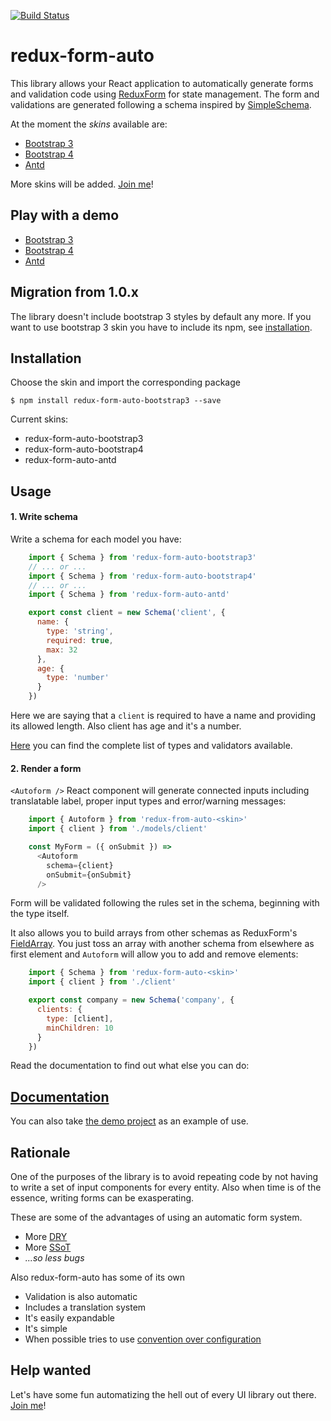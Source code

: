 [![Build Status](https://travis-ci.org/dgonz64/redux-form-auto.svg?branch=master)](https://travis-ci.org/dgonz64/redux-form-auto)

# redux-form-auto

This library allows your React application to automatically generate forms and validation code using [ReduxForm](https://github.com/erikras/redux-form/) for state management. The form and validations are generated following a schema inspired by [SimpleSchema](https://github.com/aldeed/simple-schema-js).

At the moment the *skins* available are:

* [Bootstrap 3](https://github.com/dgonz64/redux-form-auto-bootstrap3)
* [Bootstrap 4](https://github.com/dgonz64/redux-form-auto-bootstrap4)
* [Antd](https://github.com/dgonz64/redux-form-auto-antd)

More skins will be added. [Join me](#help-wanted)!

## Play with a demo

* [Bootstrap 3](https://dgonz64.github.io/redux-form-auto/demo.html)
* [Bootstrap 4](https://dgonz64.github.io/redux-form-auto-bootstrap4-demo/demo/)
* [Antd](https://dgonz64.github.io/redux-form-auto-antd/demo/)

## Migration from 1.0.x

The library doesn't include bootstrap 3 styles by default any more. If you want to use bootstrap 3 skin you have to include its npm, see [installation](#installation).

## Installation

Choose the skin and import the corresponding package

    $ npm install redux-form-auto-bootstrap3 --save

Current skins:

* redux-form-auto-bootstrap3
* redux-form-auto-bootstrap4
* redux-form-auto-antd

## Usage

#### 1. Write schema

Write a schema for each model you have:

```javascript
    import { Schema } from 'redux-form-auto-bootstrap3'
    // ... or ...
    import { Schema } from 'redux-form-auto-bootstrap4'
    // ... or ...
    import { Schema } from 'redux-form-auto-antd'

    export const client = new Schema('client', {
      name: {
        type: 'string',
        required: true,
        max: 32
      },
      age: {
        type: 'number'
      }
    })
```

Here we are saying that a `client` is required to have a name and providing its allowed length. Also client has age and it's a number.

[Here](https://dgonz64.github.io/redux-form-auto/guide.html) you can find the complete list of types and validators available.

#### 2. Render a form

`<Autoform />` React component will generate connected inputs including translatable label, proper input types and error/warning messages:

```javascript
    import { Autoform } from 'redux-from-auto-<skin>'
    import { client } from './models/client'

    const MyForm = ({ onSubmit }) =>
      <Autoform
        schema={client}
        onSubmit={onSubmit}
      />
```

Form will be validated following the rules set in the schema, beginning with the type itself.

It also allows you to build arrays from other schemas as ReduxForm's [FieldArray](https://redux-form.com/7.3.0/docs/api/fieldarray.md/). You just toss an array with another schema from elsewhere as first element and `Autoform` will allow you to add and remove elements:

```javascript
    import { Schema } from 'redux-form-auto-<skin>'
    import { client } from './client'

    export const company = new Schema('company', {
      clients: {
        type: [client],
        minChildren: 10
      }
    })
```

Read the documentation to find out what else you can do:

## [Documentation](https://dgonz64.github.io/redux-form-auto/)

You can also take [the demo project](https://github.com/dgonz64/redux-form-auto-bootstrap3-demo) as an example of use.

## Rationale

One of the purposes of the library is to avoid repeating code by not having to write a set of input components for every entity. Also when time is of the essence, writing forms can be exasperating.

These are some of the advantages of using an automatic form system.

* More [DRY](https://en.wikipedia.org/wiki/Don%27t_repeat_yourself)
* More [SSoT](https://en.wikipedia.org/wiki/Single_source_of_truth)
* *...so less bugs*

Also redux-form-auto has some of its own

* Validation is also automatic
* Includes a translation system
* It's easily expandable
* It's simple
* When possible tries to use [convention over configuration](https://en.wikipedia.org/wiki/Convention_over_configuration)

## Help wanted

Let's have some fun automatizing the hell out of every UI library out there. [Join me](https://github.com/dgonz64/redux-form-auto/blob/master/CONTRIBUTING.md)!
